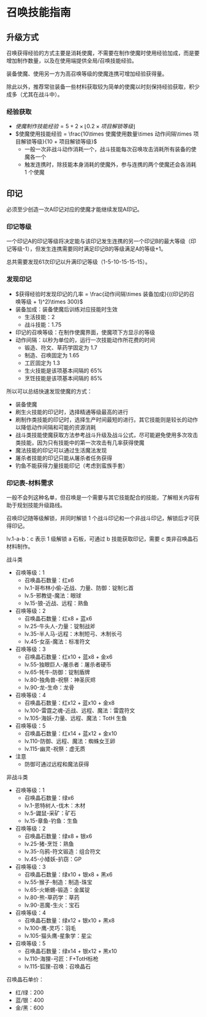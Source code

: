 # 召唤技能指南
## 升级方式
召唤获得经验的方式主要是消耗使魔，不需要在制作使魔时使用经验加成，而是要增加制作数量，以及在使用端提供全局/召唤技能经验。

装备使魔、使用另一方为高召唤等级的使魔连携可增加经验获得量。

除此以外，推荐常驻装备一些材料获取较为简单的使魔以时刻保持经验获取，积少成多（尤其在战斗中）。

### 经验获取
* $使魔制作技能经验 = 5 + 2\times\lfloor 0.2\times 项目解锁等级\rfloor$
* $使魔使用技能经验 = \frac{10\times 使魔使用数量\times 动作间隔\times 项目解锁等级}{10 + 项目解锁等级}$
    + 一般一次非战斗动作消耗一个，战斗技能每次召唤攻击消耗所有装备的使魔各一个
    + 触发连携时，除技能本身消耗的使魔外，参与连携的两个使魔还会各消耗 1 个使魔

## 印记
必须至少创造一次A印记对应的使魔才能继续发现A印记。

### 印记等级
一个印记A的印记等级将决定能与该印记发生连携的另一个印记B的最大等级（印记等级-1），但发生连携需要同时满足印记B的等级满足A的等级+1。

总共需要发现61次印记以升满印记等级（1-5-10-15-15-15）。

### 发现印记
* $获得经验时发现印记的几率 = \frac{动作间隔\times 装备加成}{((印记的召唤等级 + 1)^2)\times 300}$
* 装备加成：装备使魔后训练对应技能时生效
    + 生活技能：2
    + 战斗技能：1.75
* 印记的召唤等级：在制作使魔界面，使魔项下方显示的等级
* 动作间隔：以秒为单位的，运行一次技能动作所花费的时间
    + 锻造、符文、草药学固定为 1.7
    + 制造、召唤固定为 1.65
    + 工匠固定为 1.3
    + 生火技能是该项基本间隔的 65%
    + 烹饪技能是该项基本间隔的 85%

所以可以总结快速发现使魔的方式：
* 装备使魔
* 刷生火技能的印记时，选择精通等级最高的进行
* 刷制作类技能的印记时，选择生产时间最短的进行。其它技能则是较长的动作以降低动作间隔和可能的资源消耗
* 战斗类技能使魔获取方法参考战斗升级及战斗公式，尽可能避免使用多次攻击类技能，因为只有技能中的第一次攻击有几率获得使魔
* 魔法技能的印记可以通过生活魔法发现
* 屠杀者技能的印记只能从屠杀者任务获得
* 钓鱼不能获得力量技能印记（考虑到蛮族手套）

### 印记表-材料需求
一般不会列这种名单，但召唤是一个需要与其它技能配合的技能，了解相关内容有助于规划技能升级路线。

召唤印记随等级解锁，并同时解锁 1 个战斗印记和一个非战斗印记，解锁后才可获得印记。

lv.1-a-b：c 表示 1 级解锁 a 石板，可通过 b 技能获取印记，需要 c 类非召唤晶石材料制作。

战斗类
* 召唤等级：1
    + 召唤晶石数量：红x6
    + lv.1-哥布林小偷-近战、力量、防御：锭制匕首
    + lv.5-邪教徒-魔法：眼球
    + lv.15-狼-近战、远程：熟鱼
* 召唤等级：2
    + 召唤晶石数量：红x8 + 蓝x6
    + lv.25-牛头人-力量：锭制战斧
    + lv.35-半人马-远程：木制短弓、木制长弓
    + lv.45-女巫-魔法：标准符文
* 召唤等级：3
    + 召唤晶石数量：红x10 + 蓝x8 + 金x6
    + lv.55-独眼巨人-屠杀者：屠杀者硬币
    + lv.65-牦牛-防御：锭制盾牌
    + lv.80-独角兽-祝祭：神圣灰烬
    + lv.90-龙-生命：龙骨
* 召唤等级：4
    + 召唤晶石数量：红x12 + 蓝x10 + 金x8
    + lv.100-雷霆之魂-近战、远程、魔法：雷霆符文
    + lv.105-海妖-力量、远程、魔法：TotH 生鱼
* 召唤等级：5
    + 召唤晶石数量：红x14 + 蓝x12 + 金x10
    + lv.110-防御、远程、魔法：蜘蛛女王卵
    + lv.115-幽灵-祝祭：虚无质
* 注意
    + 防御可通过远程和魔法获得

非战斗类
* 召唤等级：1
    + 召唤晶石数量：绿x6
    + lv.1-恩特树人-伐木：木材
    + lv.5-鼹鼠-采矿：矿石
    + lv.15-章鱼-钓鱼：生鱼
* 召唤等级：2
    + 召唤晶石数量：绿x8 + 银x6
    + lv.25-猪-烹饪：熟鱼
    + lv.35-乌鸦-符文锻造：组合符文
    + lv.45-小矮妖-扒窃：GP
* 召唤等级：3
    + 召唤晶石数量：绿x10 + 银x8 + 黑x6
    + lv.55-猴子-制造：制造-珠宝
    + lv.65-火蜥蜴-锻造：金属锭
    + lv.80-熊-草药学：草药
    + lv.90-恶魔-生火：宝石
* 召唤等级：4
    + 召唤晶石数量：绿x12 + 银x10 + 黑x8
    + lv.100-鹰-灵巧：羽毛
    + lv.105-猫头鹰-星象学：星尘
* 召唤等级：5
    + 召唤晶石数量：绿x14 + 银x12 + 黑x10
    + lv.110-海狸-弓匠：F+TotH标枪
    + lv.115-狐狸-召唤：召唤晶石

召唤晶石单价：
+ 红/绿：200
+ 蓝/银：400
+ 金/黑：600